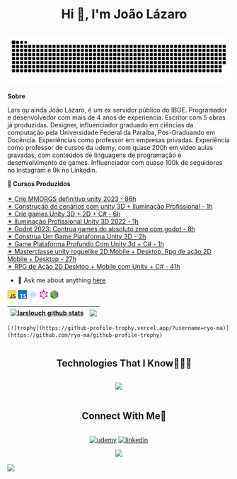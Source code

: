 
<div id="user-content-toc">
  <ul align="center">
    <summary><h1 style="display: inline-block">Hi 👋, I'm João Lázaro</h1></summary>
  </ul>
</div>

<div align="center">
  <img  src="https://github.com/1999AZZAR/1999AZZAR/blob/main/resources/img/grid-snake.svg"
       alt="snake" /></a>
</div>

**Sobre**

Lars ou ainda João Lázaro, é um ex servidor público do IBGE. Programador e desenvolvedor com mais de 4 anos de experiencia. Escritor com 5 obras já produzidas. Designer, influenciador graduado em ciências da computação pela Universidade Federal da Paraíba, Pos-Graduando em Docência. Experiências como professor em empresas privadas. Experiência como professor de cursos da udemy, com quase 200h em video aulas gravadas, com conteúdos de linguagens de programação e desenvolvimento de games. Influenciador com quase 100k de seguidores no Instagram e 9k no Linkedin.

<b>👑 Cursos Produzidos </b><br><br>
               </a><a href="https://www.udemy.com/course/crie-mmorpgs-definitivo-unity/">✴ Crie MMORGS definitivo unity 2023 - 86h</a></a><br>
              </a><a href="https://www.udemy.com/course/construcao-de-cenarios-com-unity-3d-iluminacao/">✴ Construção de cenários com unity 3D + Iluminação Profissional - 1h </a></a><br>
              </a><a href="https://www.udemy.com/course/10-cursos-10-jogos-10-dias-unity-3d-2d-c/">✴ Crie games Unity 3D + 2D + C# - 6h </a></a><br>
              </a><a href="https://www.udemy.com/course/iluminacao-profissional-unity-3d-2022/">✴ Iluminação Profissional Unity 3D 2022 - 1h </a></a><br>
              </a><a href="https://www.udemy.com/course/godot-2022-construa-games-do-zero-absoluto-com-godot-351/">✴ Godot 2023: Contrua games do absoluto zero com godot - 8h </a></a><br>
              </a><a href="https://www.udemy.com/course/construa-um-game-plataforma-unity-3d/">✴ Construa Um Game Plataforma Unity 3D - 2h </a></a><br>
              </a><a href="https://www.udemy.com/course/game-plataforma-profundo-com-unity-3d-2022-c/">✴ Game Plataforma Profundo Com Unity 3d + C# - 1h </a></a><br>
              </a><a href="https://www.udemy.com/course/masterclasse-roguelike-2d-unity-c-2022/">✴ Masterclasse unity roguelike 2D Mobile + Desktop, Rpg de ação 2D Mobile + Desktop - 27h </a></a><br>
              </a><a href="https://www.udemy.com/course/rpg-de-acao-2d-artistico-definitivo-unity2d-c/">✴ RPG de Ação 2D Desktop + Mobile com Unity + C# - 41h </a></a><br>

                       

- 💬 Ask me about anything [here](https://github.com/larslouch/larslouch/issues)

<code><img height="20" alt="javascript" src="https://raw.githubusercontent.com/github/explore/80688e429a7d4ef2fca1e82350fe8e3517d3494d/topics/javascript/javascript.png"></code>
<code><img height="20" alt="typescript" src="https://raw.githubusercontent.com/github/explore/80688e429a7d4ef2fca1e82350fe8e3517d3494d/topics/typescript/typescript.png"></code>
<code><img height="20" alt="react" src="https://raw.githubusercontent.com/github/explore/80688e429a7d4ef2fca1e82350fe8e3517d3494d/topics/react/react.png"></code>
<code><img height="20" alt="graphql" src="https://raw.githubusercontent.com/github/explore/5c058a388828bb5fde0bcafd4bc867b5bb3f26f3/topics/graphql/graphql.png"></code>
<code><img height="20" alt="nodejs" src="https://raw.githubusercontent.com/github/explore/80688e429a7d4ef2fca1e82350fe8e3517d3494d/topics/nodejs/nodejs.png"></code>    


| <a href="https://github.com/larslouch/github-readme-stats"><img align="center" src="https://github-readme-stats.vercel.app/api?username=larslouch&show_icons=true&include_all_commits=true&theme=buefy&hide_border=true" alt="larslouch github stats" /></a> | <a href="https://github.com/larslouch/github-readme-stats"><img align="center" src="https://github-readme-stats.vercel.app/api/top-langs/?username=larslouch&layout=compact&theme=buefy&hide_border=true" /></a> |
| ------------- | ------------- |




<!--- trophy (start) -->

    [![trophy](https://github-profile-trophy.vercel.app/?username=ryo-ma)](https://github.com/ryo-ma/github-profile-trophy)
</p>        
<!--- stats (end) -->


<!--h1 without bottom border-->
<div id="user-content-toc">
  <ul align="center">
    <summary><h2 style="display: inline-block">Technologies That I Know👨🏻‍💻</h2></summary>
  </ul>
</div>
<!--tech stack icons-->
<p align="center">
  <a href="https://skillicons.dev">
    <img src="https://skillicons.dev/icons?i=git,bootstrap,css,express,figma,github,html,js,materialui,mysql,nextjs,nodejs,postman,react,ts,vscode&perline=8" />
  </a>
</p>


<!-- Connect with me -->
<!--h2 without bottom border-->
<div id="user-content-toc">
  <ul align="center">
    <summary><h2 style="display: inline-block">Connect With Me🤝</h2></summary>
  </ul>
</div>

<!--icons and links-->
<p align="center">
 <a href="https://www.instagram.com/joao_lazarok/" target="blank"><img align="center" src="https://user-images.githubusercontent.com/88904952/234981169-2dd1e58f-4b7e-468c-8213-034ba62156c3.png" alt="udemy" height="50" width="50" /></a>
 <a href="https://www.linkedin.com/in/joao-lazaro/" target="blank"><img align="center" src="https://user-images.githubusercontent.com/88904952/234979284-68c11d7f-1acc-4f0c-ac78-044e1037d7b0.png" alt="linkedin" height="50" width="50" /></a>
  



<div align="center">
  
[![](https://visitcount.itsvg.in/api?id=rafaelneukirchen&icon=3&color=6)](https://visitcount.itsvg.in)
  
</div>

<img src="https://user-images.githubusercontent.com/73097560/115834477-dbab4500-a447-11eb-908a-139a6edaec5c.gif">
